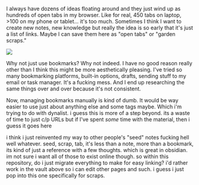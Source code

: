 

I always have dozens of ideas floating around and they just wind up as hundreds of open tabs in my browser. Like for real, 450 tabs on laptop, >100 on my phone or tablet... it's too much. Sometimes I think I want to create new notes, new knowledge but really the idea is so early that it's just a list of links. Maybe I can save them here as "open tabs" or "garden scraps."

![](https://i.ytimg.com/vi/mJfyGXumK9s/maxresdefault.jpg)

Why not just use bookmarks? Why not indeed. I have no good reason really other than I think this might be more aesthetically pleasing. I've tried so many bookmarking platforms, built-in options, drafts, sending stuff to my email or task manager. It's a fucking mess. And I end up researching the same things over and over because it's not consistent.

Now, managing bookmarks manually is kind of dumb. It would be way easier to use just about anything else and some tags maybe. Which i'm trying to do with dynalist. i guess this is more of a step beyond. its a waste of time to just c/p URLs but if I've spent *some* time with the material, then i guess it goes here

i think i just reinvented my way to other people's "seed" notes 
fucking hell
well whatever. seed, scrap, tab, it's less than a note, more than a bookmark, its kind of just a reference with a few thoughts. which is great in obsidian. im not sure i want all of those to exist online though. so within this repository, do i just migrate everything to make for easy linking? i'd rather work in the vault above so i can edit other pages and such. i guess i just pop into this one specifically for scraps.